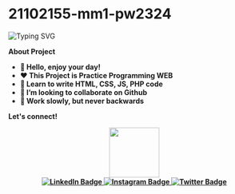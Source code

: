 # 21102155-mm1-pw2324

![Typing SVG](https://readme-typing-svg.demolab.com?font=Poppins&weight=500&size=30&pause=500&color=FFFFFF&width=450&height=60&lines=Hello+World!)

<strong>About Project <strong>
- 👋 Hello, enjoy your day!
- ❤️ This Project is Practice Programming WEB
- 🌱 Learn to write HTML, CSS, JS, PHP code
- 💞️ I’m looking to collaborate on Github
- 👀 Work slowly, but never backwards


<strong>Let's connect!</strong>
<div id="header" align="center">
  <img src="https://media.giphy.com/media/M9gbBd9nbDrOTu1Mqx/giphy.gif" width="100"/>
</div>
<div id="badges" align="center">
  <a href="https://www.linkedin.com/in/bagasst">
    <img src="https://img.shields.io/badge/LinkedIn-blue?style=for-the-badge&logo=linkedin&logoColor=white" alt="LinkedIn Badge"/>
  </a>
  <a href="https://www.instagram.com/bagase.ly">
    <img src="https://img.shields.io/badge/Instagram-magenta?style=for-the-badge&logo=instagram&logoColor=white" alt="Instagram Badge"/>
  </a>
  <a href="your-twitter-URL">
    <img src="https://img.shields.io/badge/Twitter-blue?style=for-the-badge&logo=twitter&logoColor=white" alt="Twitter Badge"/>
  </a>
</div>
